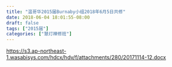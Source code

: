 ```yaml
---
title: "温哥华2015届Burnaby小组2018年6月5日共修"
date: 2018-06-04 18:01:55-08:00
draft: false
tags: ["2015届"]
categories: ["慧灯禅修班"]
---
```

https://s3.ap-northeast-1.wasabisys.com/hdcx/hdv/f/attachments/280/20171114-12.docx
